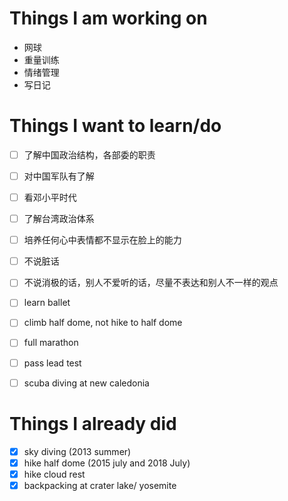 
# Things I am working on
- 网球
- 重量训练
- 情绪管理
- 写日记


# Things I want to learn/do
- [ ] 了解中国政治结构，各部委的职责
- [ ] 对中国军队有了解
- [ ] 看邓小平时代
- [ ] 了解台湾政治体系
- [ ] 培养任何心中表情都不显示在脸上的能力
- [ ] 不说脏话
- [ ] 不说消极的话，别人不爱听的话，尽量不表达和别人不一样的观点
- [ ] learn ballet
- [ ] climb half dome, not hike to half dome
- [ ] full marathon
- [ ] pass lead test
- [ ] scuba diving at new caledonia


# Things I already did
- [x] sky diving (2013 summer)
- [x] hike half dome (2015 july and 2018 July)
- [x] hike cloud rest
- [x] backpacking at crater lake/ yosemite 
